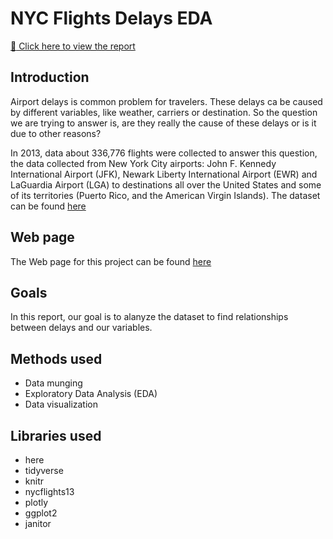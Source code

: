 # NYC Flights Delays EDA

[:link: Click here to view the report](https://mhaln3mi.github.io/nyc-flights-EDA/report.html)

## Introduction

Airport delays is common problem for travelers. These delays ca be caused by different variables, like weather, carriers or destination. So the question we are trying to answer is, are they really the cause of these delays or is it due to other reasons?

In 2013, data about 336,776 flights were collected to answer this question, the data collected from New York City airports: John F. Kennedy International Airport (JFK), Newark Liberty International Airport (EWR) and LaGuardia Airport (LGA) to destinations all over the United States and some of its territories (Puerto Rico, and the American Virgin Islands). The dataset can be found [here](https://data.world/bob-wakefield/flights) <br>

## Web page

The Web page for this project can be found [here](https://mhaln3mi.github.io/nyc-flights-EDA/report.html)

## Goals

In this report, our goal is to alanyze the dataset to find relationships between delays and our variables. <br>

## Methods used

-   Data munging
-   Exploratory Data Analysis (EDA)
-   Data visualization <br>

## Libraries used

-   here
-   tidyverse
-   knitr
-   nycflights13
-   plotly
-   ggplot2
-   janitor
